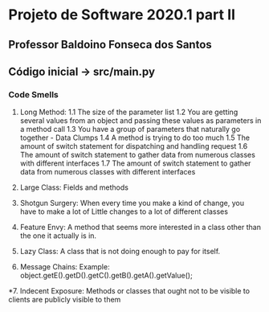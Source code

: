 # Projeto de Software 2020.1 part II
## Professor Baldoino Fonseca dos Santos

## Código inicial -> src/main.py

### Code Smells

1. Long Method:
  1.1 The size of the parameter list
	1.2 You are getting several values from an object and
	passing these values as parameters in a method call
	1.3 You have a group of parameters that
	naturally go together - Data Clumps
	1.4 A method is trying to do too much
	1.5 The amount of switch statement for dispatching
	and handling request
	1.6 The amount of switch statement to gather data from
	numerous classes with different interfaces
	1.7 The amount of switch statement to gather data from
	numerous classes with different interfaces
	
2. Large Class:
	Fields and methods

3. Shotgun Surgery:
	When every time you make a kind of change, you have to make a lot of
	Little changes to a lot of different classes

4. Feature Envy:
	A method that seems more interested in a class
	other than the one it actually is in.

5. Lazy Class:
	A class that is not doing enough to pay for itself.

6. Message Chains:
	Example: object.getE().getD().getC().getB().getA().getValue();

*7. Indecent Exposure:
	Methods or classes that ought not to be visible to clients are
	publicly visible to them
